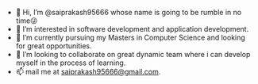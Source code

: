 - 👋 Hi, I’m @saiprakash95666 whose name is going to be rumble in no time😜
- 👀 I’m interested in software development and application development.
- 🌱 I’m currently pursuing my Masters in Computer Science and looking for great opportunities.
- 💞️ I’m looking to collaborate on great dynamic team where i can develop myself in the process of learning.
- 📫 mail me at saiprakash95666@gmail.com.

<!---
saiprakash95666/saiprakash95666 is a ✨ special ✨ repository because its `README.md` (this file) appears on your GitHub profile.
You can click the Preview link to take a look at your changes.
--->
